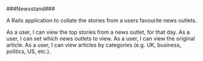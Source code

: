 ###Newsstand###

A Rails application to collate the stories from a users favourite news outlets.

As a user, I can view the top stories from a news outlet, for that day.
As a user, I can set which news outlets to view.
As a user, I can view the original article.
As a user, I can view articles by categories (e.g. UK, business, politics, US, etc.).
